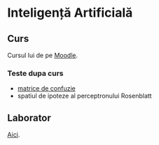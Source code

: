 # Inteligență Artificială

## Curs

Cursul lui de pe [Moodle](http://moodle.fmi.unibuc.ro/course/view.php?id=251).

### Teste dupa curs

- [matrice de confuzie](https://www.dropbox.com/s/03dsk3n9n228p3v/IMG_20150316_153321.jpg?dl=0)
- spatiul de ipoteze al perceptronului Rosenblatt

## Laborator

[Aici](https://github.com/palcu/homework/tree/master/ia).
